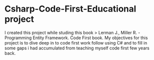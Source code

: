 # Csharp-Code-First-Educational project
I created this project while studing this book  > Lerman J., Miller R. - Programming Entity Framework. Code First book. My objectives for this project is to dive deep in to  code first work follow using C# and to fill in some gaps i had accumulated from teaching myself code first few years back.
